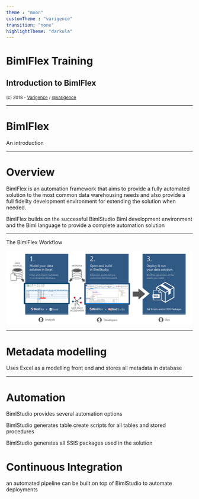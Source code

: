 ```yaml
---
theme : "moon"
customTheme : "varigence"
transition: "none"
highlightTheme: "darkula"
---
```


# BimlFlex Training

## Introduction to BimlFlex

<small>(c) 2018 - [Varigence](https://varigence.com) / [@varigence](http://twitter.com/varigence)</small>

<!-- .slide: style="text-align: left;" -->

---

# BimlFlex

An introduction

---

# Overview

BimlFlex is an automation framework that aims to provide a fully automated solution to the most common data warehousing needs and also provide a full fidelity development environment for extending the solution when needed. 

BimlFlex builds on the successful BimlStudio Biml development environment and the Biml language to provide a complete automation solution

---

The BimlFlex Workflow

![BimlFlex Workflow](images/bimlflex-ss-v5-accelerator-bimlflex-workflow.png)

---

# Metadata modelling

Uses Excel as a modelling front end and stores all metadata in database

---

# Automation

BimlStudio provides several automation options

BimlStudio generates table create scripts for all tables and stored procedures

BimlStudio generates all SSIS packages used in the solution

# Continuous Integration

an automated pipeline can be built on top of BimlStudio to automate deployments

